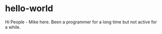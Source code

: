 # hello-world
Hi People - Mike here.  Been a programmer for a long time but not active for a while.

